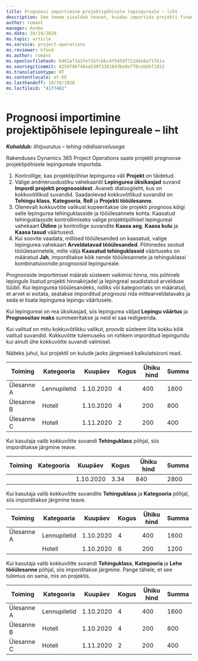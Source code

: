 ```yaml
---
title: Prognoosi importimine projektipõhisele lepingureale – liht
description: See teema sisaldab teavet, kuidas importida projekti finantsprognoose lepingureale.
author: rumant
manager: Annbe
ms.date: 10/19/2020
ms.topic: article
ms.service: project-operations
ms.reviewer: kfend
ms.author: rumant
ms.openlocfilehash: b462af163fef1bfcbbc4f945df722d4e8a71fb1a
ms.sourcegitcommit: 625878bf48ea530f3381843be0e778cebbbf1922
ms.translationtype: HT
ms.contentlocale: et-EE
ms.lasthandoff: 10/30/2020
ms.locfileid: "4177461"
---
```

# <a name="import-an-estimate-to-a-project-based-contract-line---lite"></a>Prognoosi importimine projektipõhisele lepingureale – liht

_**Kohaldub:** lihtjuurutus – tehing näidisarvelusega_

Rakenduses Dynamics 365 Project Operations saate projekti prognoose projektipõhisele lepingureale importida.

1. Kontrollige, kas projektipõhise lepingurea väli **Projekt** on täidetud.
2. Valige andmeruudustiku vahekaardil **Lepingurea üksikasjad** suvand **Impordi projekti prognoosidest**. Avaneb dialoogileht, kus on kokkuvõtlikud suvandid. Saadaolevad kokkuvõtlikud suvandid on **Tehingu klass**, **Kategooria**, **Roll** ja **Projekti tööülesanne**.
3. Olenevalt kokkuvõtte valikust kopeeritakse üle projekti prognoos kõigi selle lepingurea tehinguklasside ja tööülesannete kohta. Kaasatud tehinguklasside kontrollimiseks valige projektipõhisel lepingureal vahekaart **Üldine** ja kontrollige suvandite **Kaasa aeg**, **Kaasa kulu** ja **Kaasa tasud** väärtuseid. 
4. Kui soovite vaadata, millised tööülesanded on kaasatud, valige lepingurea vahekaart **Arveldatavad tööülesanded**. Põhinedes seotud tööülesannetele, mille välja **Kaasatud tehinguklassid** väärtuseks on määratud **Jah**, imporditakse kõik nende tööülesannete ja tehinguklassi kombinatsioonide prognoosid lepingureale.

Prognooside importimisel määrab süsteem vaikimisi hinna, mis põhineb lepingule lisatud projekti hinnakirjadel ja lepingreal seadistatud arvelduse tüübil. Kui lepingurea tööülesandeks, rolliks või kategooriaks on määratud, et arvet ei esitata, seatakse imporditud prognoosi rida mittearveldatavaks ja seda ei lisata lepingurea lepingu väärtusele.

Kui lepingureal on rea üksikasjad, siis lepingurea väljad **Lepingu väärtus** ja **Prognoositav maks** summeeritakse ja neid ei saa redigeerida.

Kui valitud on mitu kokkuvõtlikku valikut, proovib süsteem liita kokku kõik valitud suvandid. Kokkuvõtte tulemuseks on rohkem imporditud lepinguridu kui ainult ühe kokkuvõtte suvandi valimisel.

Näiteks juhul, kui projektil on kulude jaoks järgmised kalkulatsiooni read.

| Toiming | Kategooria | Kuupäev | Kogus | Ühiku hind | Summa |
| --- | --- | --- | --- | --- | --- |
| Ülesanne A | Lennupiletid | 1.10.2020 | 4 | 400 | 1600 |
| Ülesanne B | Hotell | 1.10.2020 | 4 | 200 | 800 |
| Ülesanne C | Hotell | 1.11.2020 | 2 | 200 | 400 |

Kui kasutaja valib kokkuvõtte suvandi **Tehinguklass** põhjal, siis imporditakse järgmine teave.

| Toiming | Kategooria | Kuupäev | Kogus | Ühiku hind | Summa |
| --- | --- | --- | --- | --- | --- |
| &nbsp; | &nbsp; | 1.10.2020 | 3.34 | 840 | 2800 |

Kui kasutaja valib kokkuvõtte suvandite **Tehinguklass** ja **Kategooria** põhjal, siis imporditakse järgmine teave.

| Toiming | Kategooria | Kuupäev | Kogus | Ühiku hind | Summa |
| --- | --- | --- | --- | --- | --- |
| Ülesanne A | Lennupiletid | 1.10.2020 | 4 | 400 | 1600 |
| &nbsp;| Hotell | 1.10.2020 | 6 | 200 | 1200 |

Kui kasutaja valib kokkuvõtte suvandi **Tehinguklass**, **Kategooria** ja **Lehe tööülesanne** põhjal, siis imporditakse järgmine. Pange tähele, et see tulemus on sama, mis on projektis.

| Toiming | Kategooria | Kuupäev | Kogus | Ühiku hind | Summa |
| --- | --- | --- | --- | --- | --- |
| Ülesanne A | Lennupiletid | 1.10.2020 | 4 | 400 | 1600 |
| Ülesanne B | Hotell | 1.10.2020 | 4 | 200 | 800 |
| Ülesanne C | Hotell | 1.11.2020 | 2 | 200 | 400 |
